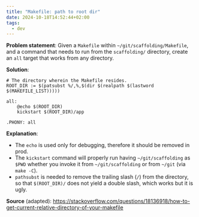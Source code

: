 ```yaml
---
title: "Makefile: path to root dir"
date: 2024-10-18T14:52:44+02:00
tags:
  - dev
---
```


**Problem statement**: Given a `Makefile` within `~/git/scaffolding/Makefile`,
and a command that needs to run from the `scaffolding/` directory, create an
`all` target that works from any directory.

<!--more-->

**Solution**:

```make
# The directory wherein the Makefile resides.
ROOT_DIR := $(patsubst %/,%,$(dir $(realpath $(lastword $(MAKEFILE_LIST)))))

all:
    @echo $(ROOT_DIR)
	kickstart $(ROOT_DIR)/app

.PHONY: all
```

**Explanation**:

- The `echo` is used only for debugging, therefore it should be removed in prod.
- The `kickstart` command will properly run having `~/git/scaffolding` as `$PWD`
  whether you invoke it from `~/git/scaffolding` or from `~/git` (via `make
  -C`).
- `pathsubst` is needed to remove the trailing slash (`/`) from the directory,
  so that `$(ROOT_DIR)/` does not yield a double slash, which works but it is
  ugly.

**Source** (adapted): https://stackoverflow.com/questions/18136918/how-to-get-current-relative-directory-of-your-makefile
